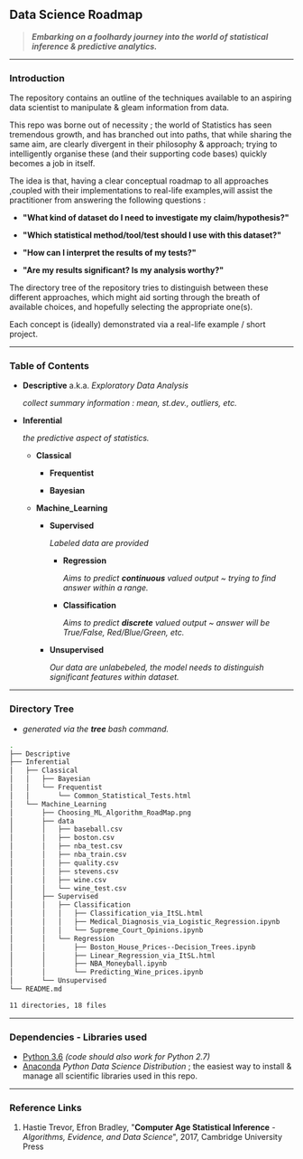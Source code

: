 ## Data Science Roadmap

> ***Embarking on a foolhardy journey into the world of statistical inference & predictive analytics.***
---
### **Introduction**

The repository contains an outline of the techniques available to an aspiring data scientist to manipulate & gleam information from data. 

This repo was borne out of necessity ; the world of Statistics has seen tremendous growth, and has branched out into paths, that while sharing the same aim, are clearly divergent in their philosophy & approach; trying to intelligently organise these (and their supporting code bases) quickly becomes a job in itself.  

The idea is that, having a clear conceptual roadmap to all approaches ,coupled with their implementations to real-life examples,will assist the practitioner from answering the following questions :

-  **"What kind of dataset do I need to investigate my claim/hypothesis?"**

-  **"Which statistical method/tool/test should I use with this dataset?"** 

-  **"How can I interpret the results of my tests?"**

-  **"Are my results significant? Is my analysis worthy?"** 
 
The directory tree of the repository tries to distinguish between these different approaches, which might aid sorting through the breath of available choices, and hopefully selecting the appropriate one(s).

Each concept is (ideally) demonstrated via a real-life example / short project.   


---
### **Table of Contents** 

- **Descriptive** a.k.a. *Exploratory Data Analysis*

    *collect summary information : mean, st.dev., outliers, etc.*
- **Inferential**
    
    *the predictive aspect of statistics.*
    - **Classical**
        - **Frequentist**
                                
        - **Bayesian**
                                
    - **Machine_Learning**
        - **Supervised**
        
            *Labeled data are provided*
            - **Regression**
            
                *Aims to predict **continuous** valued output ~ trying to find answer within a range.*
                                
            - **Classification**
            
                *Aims to predict **discrete** valued output ~ answer will be True/False, Red/Blue/Green, etc.*                    
        - **Unsupervised**
        
            *Our data are unlabebeled, the model needs to distinguish significant features within dataset.*                        

---
### **Directory Tree**
- *generated via the **tree** bash command.*
```bash
.
├── Descriptive
├── Inferential
│   ├── Classical
│   │   ├── Bayesian
│   │   └── Frequentist
│   │       └── Common_Statistical_Tests.html
│   └── Machine_Learning
│       ├── Choosing_ML_Algorithm_RoadMap.png
│       ├── data
│       │   ├── baseball.csv
│       │   ├── boston.csv
│       │   ├── nba_test.csv
│       │   ├── nba_train.csv
│       │   ├── quality.csv
│       │   ├── stevens.csv
│       │   ├── wine.csv
│       │   └── wine_test.csv
│       ├── Supervised
│       │   ├── Classification
│       │   │   ├── Classification_via_ItSL.html
│       │   │   ├── Medical_Diagnosis_via_Logistic_Regression.ipynb
│       │   │   └── Supreme_Court_Opinions.ipynb
│       │   └── Regression
│       │       ├── Boston_House_Prices--Decision_Trees.ipynb
│       │       ├── Linear_Regression_via_ItSL.html
│       │       ├── NBA_Moneyball.ipynb
│       │       └── Predicting_Wine_prices.ipynb
│       └── Unsupervised
└── README.md

11 directories, 18 files

```

---

### **Dependencies - Libraries used**

* [Python 3.6](https://docs.python.org/3.6/) *(code should also work for Python 2.7)*
* [Anaconda](https://www.anaconda.com/)  *Python Data Science Distribution* ; the easiest way to install & manage all scientific libraries used in this repo.

---

### **Reference Links**

1. Hastie Trevor, Efron Bradley, "**Computer Age Statistical Inference** - *Algorithms, Evidence, and Data Science*", 2017, Cambridge University Press
